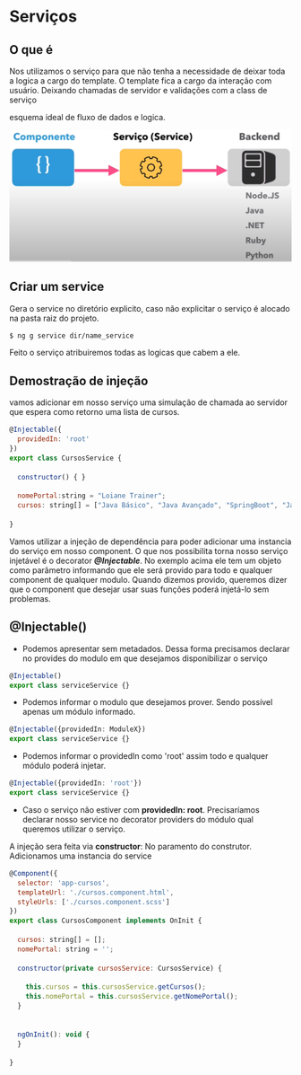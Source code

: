 # Serviços

## O que é
Nos utilizamos o serviço para que não tenha a necessidade de 
deixar toda a logica a cargo do template.
O template fica a cargo da interação com usuário. Deixando chamadas de servidor
e validações com a class de serviço

esquema ideal de fluxo de dados e logica.

![img](/annotations/assets/img/intro_008.png)

## Criar um service

Gera o service no diretório explicito, caso não explicitar
o serviço é alocado na pasta raiz do projeto.
~~~ bash
$ ng g service dir/name_service 
~~~

Feito o serviço atribuiremos todas as logicas que cabem a ele. 

## Demostração de injeção

vamos adicionar em nosso serviço uma simulação de chamada ao servidor
que espera como retorno uma lista de cursos.

~~~ javascript
@Injectable({
  providedIn: 'root'
})
export class CursosService {

  constructor() { }
  
  nomePortal:string = "Loiane Trainer";
  cursos: string[] = ["Java Básico", "Java Avançado", "SpringBoot", "Javascript Básico", "Javascript Avançado", "Angular 13"];
 
}

~~~

Vamos utilizar a injeção de dependência para poder adicionar uma instancia
do serviço em nosso component.
O que nos possibilita torna nosso serviço injetável é o decorator ***@Injectable***. No exemplo acima ele tem um objeto
como parâmetro informando que ele será provido para todo e qualquer component de qualquer modulo. Quando dizemos provido,
queremos dizer que o component que desejar usar suas funções poderá injetá-lo sem problemas.

## @Injectable()
- Podemos apresentar sem metadados. Dessa forma precisamos declarar no provides do modulo em que desejamos disponibilizar
o serviço

```typescript
@Injectable()
export class serviceService {}
```

- Podemos informar o modulo que desejamos prover. Sendo possível apenas um módulo informado.
```typescript
@Injectable({providedIn: ModuleX})
export class serviceService {}
```

- Podemos informar o providedIn como 'root' assim todo e qualquer módulo poderá injetar.
```typescript
@Injectable({providedIn: 'root'})
export class serviceService {}
```


- Caso o serviço não estiver com **providedIn: root**. Precisaríamos declarar nosso service no decorator providers do módulo
qual queremos utilizar o serviço.

A injeção sera feita via **constructor**:
No paramento do construtor. Adicionamos uma instancia do service

~~~ javascript
@Component({
  selector: 'app-cursos',
  templateUrl: './cursos.component.html',
  styleUrls: ['./cursos.component.scss']
})
export class CursosComponent implements OnInit {

  cursos: string[] = [];
  nomePortal: string = '';

  constructor(private cursosService: CursosService) {

    this.cursos = this.cursosService.getCursos();
    this.nomePortal = this.cursosService.getNomePortal();
  }


  ngOnInit(): void {
  }

}
~~~
